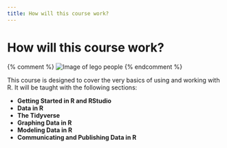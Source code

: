 ```yaml
---
title: How will this course work?
---
```


# How will this course work?

{% comment %}
![Image of lego people]({{site.baseurl}}/img/wf1.png)
{% endcomment %}



This course is designed to cover the very basics of using and working with R. It will be taught with the following sections:

- **Getting Started in R and RStudio**
- **Data in R**
- **The Tidyverse**
- **Graphing Data in R**
- **Modeling Data in R**
- **Communicating and Publishing Data in R**